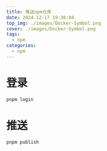 ```yaml
---
title: 推送npm仓库
date: 2024-12-17 19:38:04
top_img: ./images/Docker-Symbol.png
cover: ./images/Docker-Symbol.png
tags:
  - npm
categories:
  - npm
---
```


# 登录
```bash
pnpm login
```
# 推送
```bash
pnpm publish
```
